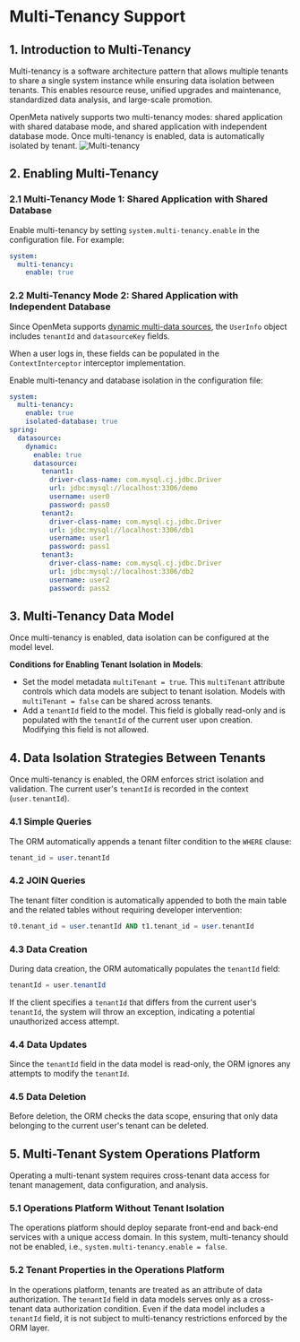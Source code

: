 # Multi-Tenancy Support

## 1. Introduction to Multi-Tenancy
Multi-tenancy is a software architecture pattern that allows multiple tenants to share a single system instance while ensuring data isolation between tenants. This enables resource reuse, unified upgrades and maintenance, standardized data analysis, and large-scale promotion.

OpenMeta natively supports two multi-tenancy modes: shared application with shared database mode, and shared application with independent database mode. Once multi-tenancy is enabled, data is automatically isolated by tenant.
![Multi-tenancy](/image/multi-tenancy-en.png)

## 2. Enabling Multi-Tenancy

### 2.1 Multi-Tenancy Mode 1: Shared Application with Shared Database
Enable multi-tenancy by setting `system.multi-tenancy.enable` in the configuration file. For example:
```yaml
system:
  multi-tenancy:
    enable: true
```

### 2.2 Multi-Tenancy Mode 2: Shared Application with Independent Database
Since OpenMeta supports [dynamic multi-data sources](./datasource), the `UserInfo` object includes `tenantId` and `datasourceKey` fields.

When a user logs in, these fields can be populated in the `ContextInterceptor` interceptor implementation.

Enable multi-tenancy and database isolation in the configuration file:
```yaml
system:
  multi-tenancy:
    enable: true
    isolated-database: true
spring:
  datasource:
    dynamic:
      enable: true
      datasource:
        tenant1:
          driver-class-name: com.mysql.cj.jdbc.Driver
          url: jdbc:mysql://localhost:3306/demo
          username: user0
          password: pass0
        tenant2:
          driver-class-name: com.mysql.cj.jdbc.Driver
          url: jdbc:mysql://localhost:3306/db1
          username: user1
          password: pass1
        tenant3:
          driver-class-name: com.mysql.cj.jdbc.Driver
          url: jdbc:mysql://localhost:3306/db2
          username: user2
          password: pass2
```

## 3. Multi-Tenancy Data Model
Once multi-tenancy is enabled, data isolation can be configured at the model level.

**Conditions for Enabling Tenant Isolation in Models**:
- Set the model metadata `multiTenant = true`. This `multiTenant` attribute controls which data models are subject to tenant isolation. Models with `multiTenant = false` can be shared across tenants.
- Add a `tenantId` field to the model. This field is globally read-only and is populated with the `tenantId` of the current user upon creation. Modifying this field is not allowed.

## 4. Data Isolation Strategies Between Tenants
Once multi-tenancy is enabled, the ORM enforces strict isolation and validation. The current user's `tenantId` is recorded in the context (`user.tenantId`).

### 4.1 Simple Queries
The ORM automatically appends a tenant filter condition to the `WHERE` clause:
```sql
tenant_id = user.tenantId
```

### 4.2 JOIN Queries
The tenant filter condition is automatically appended to both the main table and the related tables without requiring developer intervention:
```sql
t0.tenant_id = user.tenantId AND t1.tenant_id = user.tenantId
```

### 4.3 Data Creation
During data creation, the ORM automatically populates the `tenantId` field:
```java
tenantId = user.tenantId
```

If the client specifies a `tenantId` that differs from the current user's `tenantId`, the system will throw an exception, indicating a potential unauthorized access attempt.

### 4.4 Data Updates
Since the `tenantId` field in the data model is read-only, the ORM ignores any attempts to modify the `tenantId`.

### 4.5 Data Deletion
Before deletion, the ORM checks the data scope, ensuring that only data belonging to the current user's tenant can be deleted.

## 5. Multi-Tenant System Operations Platform
Operating a multi-tenant system requires cross-tenant data access for tenant management, data configuration, and analysis.

### 5.1 Operations Platform Without Tenant Isolation
The operations platform should deploy separate front-end and back-end services with a unique access domain. In this system, multi-tenancy should not be enabled, i.e., `system.multi-tenancy.enable = false`.

### 5.2 Tenant Properties in the Operations Platform
In the operations platform, tenants are treated as an attribute of data authorization. The `tenantId` field in data models serves only as a cross-tenant data authorization condition. Even if the data model includes a `tenantId` field, it is not subject to multi-tenancy restrictions enforced by the ORM layer.